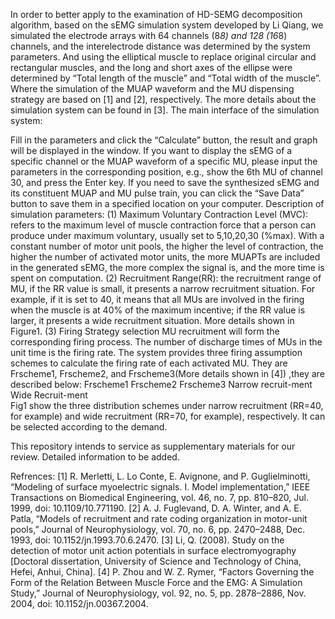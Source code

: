 In order to better apply to the examination of HD-SEMG decomposition algorithm, based on the sEMG simulation system developed by Li Qiang, we simulated the electrode arrays with 64 channels (8*8) and 128 (16*8) channels, and the interelectrode distance was determined by the system parameters. And using the elliptical muscle to replace original circular and rectangular muscles, and the long and short axes of the ellipse were determined by “Total length of the muscle” and “Total width of the muscle”. Where the simulation of the MUAP waveform and the MU dispensing strategy are based on [1] and [2], respectively. The more details about the simulation system can be found in [3].
The main interface of the simulation system:
 
Fill in the parameters and click the “Calculate” button, the result and graph will be displayed in the window. If you want to display the sEMG of a specific channel or the MUAP waveform of a specific MU, please input the parameters in the corresponding position, e.g., show the 6th MU of channel 30, and press the Enter key. If you need to save the synthesized sEMG and its constituent MUAP and MU pulse train, you can click the “Save Data” button to save them in a specified location on your computer.
Description of simulation parameters:
(1) Maximum Voluntary Contraction Level (MVC): refers to the maximum level of muscle contraction force that a person can produce under maximum voluntary, usually set to 5,10,20,30 (%max). With a constant number of motor unit pools, the higher the level of contraction, the higher the number of activated motor units, the more MUAPTs are included in the generated sEMG, the more complex the signal is, and the more time is spent on computation.
(2) Recruitment Range(RR): the recruitment range of MU, if the RR value is small, it presents a narrow recruitment situation. For example, if it is set to 40, it means that all MUs are involved in the firing when the muscle is at 40% of the maximum incentive; if the RR value is larger, it presents a wide recruitment situation. More details shown in Figure1.
(3) Firing Strategy selection
MU recruitment will form the corresponding firing process. The number of  discharge times of MUs in the unit time is the firing rate. The system provides three firing assumption schemes to calculate the firing rate of each activated MU. They are Frscheme1, Frscheme2, and Frscheme3(More details shown in [4]) ,they are described below:
	Frscheme1	Frscheme2	Frscheme3
Narrow recruit-ment	 	 	 
Wide Recruit-ment	 	 	 
Fig1 show the three distribution schemes under narrow recruitment (RR=40, for example) and wide recruitment (RR=70, for example), respectively. It can be selected according to the demand.

This repository intends to service as supplementary materials for our review. Detailed information to be added.

Refrences:
[1]	R. Merletti, L. Lo Conte, E. Avignone, and P. Guglielminotti, “Modeling of surface myoelectric signals. I. Model implementation,” IEEE Transactions on Biomedical Engineering, vol. 46, no. 7, pp. 810–820, Jul. 1999, doi: 10.1109/10.771190.
[2]	A. J. Fuglevand, D. A. Winter, and A. E. Patla, “Models of recruitment and rate coding organization in motor-unit pools,” Journal of Neurophysiology, vol. 70, no. 6, pp. 2470–2488, Dec. 1993, doi: 10.1152/jn.1993.70.6.2470.
[3]	Li, Q. (2008). Study on the detection of motor unit action potentials in surface electromyography [Doctoral dissertation, University of Science and Technology of China, Hefei, Anhui, China].
[4]	P. Zhou and W. Z. Rymer, “Factors Governing the Form of the Relation Between Muscle Force and the EMG: A Simulation Study,” Journal of Neurophysiology, vol. 92, no. 5, pp. 2878–2886, Nov. 2004, doi: 10.1152/jn.00367.2004.



